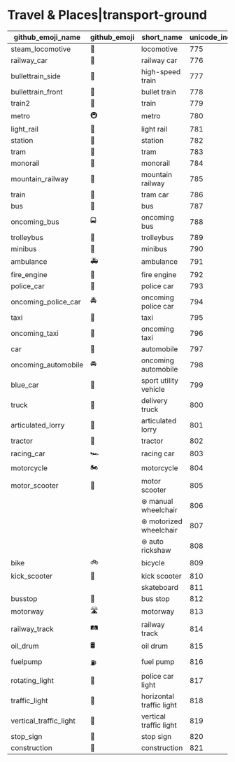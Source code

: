 # Travel & Places|transport-ground

|github_emoji_name|github_emoji|short_name|unicode_index|
|---|---|---|---|
|steam_locomotive|:steam_locomotive:|locomotive|775|
|railway_car|:railway_car:|railway car|776|
|bullettrain_side|:bullettrain_side:|high-speed train|777|
|bullettrain_front|:bullettrain_front:|bullet train|778|
|train2|:train2:|train|779|
|metro|:metro:|metro|780|
|light_rail|:light_rail:|light rail|781|
|station|:station:|station|782|
|tram|:tram:|tram|783|
|monorail|:monorail:|monorail|784|
|mountain_railway|:mountain_railway:|mountain railway|785|
|train|:train:|tram car|786|
|bus|:bus:|bus|787|
|oncoming_bus|:oncoming_bus:|oncoming bus|788|
|trolleybus|:trolleybus:|trolleybus|789|
|minibus|:minibus:|minibus|790|
|ambulance|:ambulance:|ambulance|791|
|fire_engine|:fire_engine:|fire engine|792|
|police_car|:police_car:|police car|793|
|oncoming_police_car|:oncoming_police_car:|oncoming police car|794|
|taxi|:taxi:|taxi|795|
|oncoming_taxi|:oncoming_taxi:|oncoming taxi|796|
|car|:car:|automobile|797|
|oncoming_automobile|:oncoming_automobile:|oncoming automobile|798|
|blue_car|:blue_car:|sport utility vehicle|799|
|truck|:truck:|delivery truck|800|
|articulated_lorry|:articulated_lorry:|articulated lorry|801|
|tractor|:tractor:|tractor|802|
|racing_car|:racing_car:|racing car|803|
|motorcycle|:motorcycle:|motorcycle|804|
|motor_scooter|:motor_scooter:|motor scooter|805|
|||⊛ manual wheelchair|806|
|||⊛ motorized wheelchair|807|
|||⊛ auto rickshaw|808|
|bike|:bike:|bicycle|809|
|kick_scooter|:kick_scooter:|kick scooter|810|
|||skateboard|811|
|busstop|:busstop:|bus stop|812|
|motorway|:motorway:|motorway|813|
|railway_track|:railway_track:|railway track|814|
|oil_drum|:oil_drum:|oil drum|815|
|fuelpump|:fuelpump:|fuel pump|816|
|rotating_light|:rotating_light:|police car light|817|
|traffic_light|:traffic_light:|horizontal traffic light|818|
|vertical_traffic_light|:vertical_traffic_light:|vertical traffic light|819|
|stop_sign|:stop_sign:|stop sign|820|
|construction|:construction:|construction|821|

